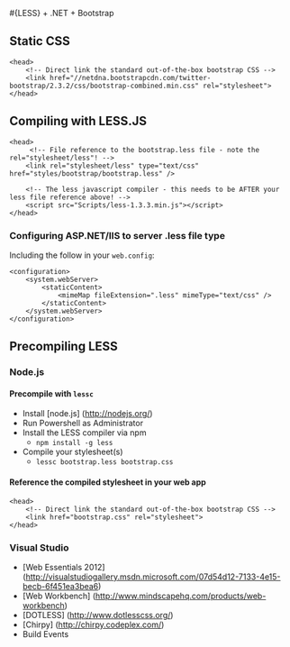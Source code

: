 #{LESS} + .NET + Bootstrap

## Static CSS

    <head>
        <!-- Direct link the standard out-of-the-box bootstrap CSS -->
        <link href="//netdna.bootstrapcdn.com/twitter-bootstrap/2.3.2/css/bootstrap-combined.min.css" rel="stylesheet">
    </head>

## Compiling with LESS.JS

	<head>
    	 <!-- File reference to the bootstrap.less file - note the rel="stylesheet/less"! -->
        <link rel="stylesheet/less" type="text/css" href="styles/bootstrap/bootstrap.less" />

        <!-- The less javascript compiler - this needs to be AFTER your less file reference above! -->
        <script src="Scripts/less-1.3.3.min.js"></script>
	</head>

### Configuring ASP.NET/IIS to server .less file type

Including the follow in your `web.config`:
    
    <configuration>
        <system.webServer>
            <staticContent>
                <mimeMap fileExtension=".less" mimeType="text/css" /> 
            </staticContent>  
        </system.webServer>
    </configuration>

## Precompiling LESS

### Node.js

#### Precompile with `lessc`
- Install [node.js] (http://nodejs.org/)
- Run Powershell as Administrator
- Install the LESS compiler via npm
    - `npm install -g less`
- Compile your stylesheet(s)
    - `lessc bootstrap.less bootstrap.css`

#### Reference the compiled stylesheet in your web app

    <head>
        <!-- Direct link the standard out-of-the-box bootstrap CSS -->
        <link href="bootstrap.css" rel="stylesheet">
    </head>



### Visual Studio
- [Web Essentials 2012] (http://visualstudiogallery.msdn.microsoft.com/07d54d12-7133-4e15-becb-6f451ea3bea6)
- [Web Workbench] (http://www.mindscapehq.com/products/web-workbench)
- [DOTLESS] (http://www.dotlesscss.org/)
- [Chirpy] (http://chirpy.codeplex.com/)
- Build Events





